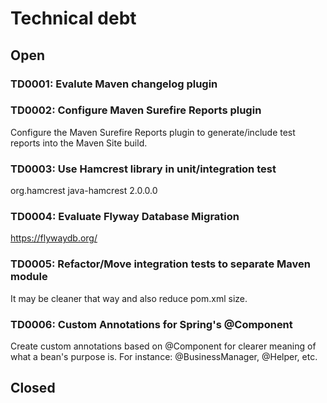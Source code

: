 # Technical debt

## Open

### TD0001: Evalute Maven changelog plugin

### TD0002: Configure Maven Surefire Reports plugin

Configure the Maven Surefire Reports plugin to generate/include test reports into the
Maven Site build.

### TD0003: Use Hamcrest library in unit/integration test

<dependency>
    <groupId>org.hamcrest</groupId>
    <artifactId>java-hamcrest</artifactId>
    <version>2.0.0.0</version>
</dependency>

### TD0004: Evaluate Flyway Database Migration

https://flywaydb.org/

### TD0005: Refactor/Move integration tests to separate Maven module

It may be cleaner that way and also reduce pom.xml size.


### TD0006: Custom Annotations for Spring's @Component

Create custom annotations based on @Component for clearer meaning of what a bean's
purpose is. For instance: @BusinessManager, @Helper, etc.

## Closed
